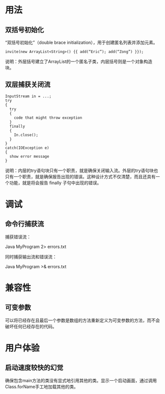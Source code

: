 # 用法

## 双括号初始化

“双括号初始化”（double brace initialization），用于创建匿名列表并添加元素。

```
invite(new ArrayList<String>() {{ add(“Eric”); add(“Zong”) }});
```

说明：外层括号建立了ArrayList的一个匿名子类，内层括号则是一个对象构造块。

## 双层捕获关闭流 

```
InputStream in = ...;
try
{
  try
  {
    code that might throw exception
  }
  finally
  {
    In.close();
  }
}
catch(IOException e)
{
  show error message
}
```

说明：内层的try语句块只有一个职责，就是确保关闭输入流。外层的try语句块也只有一个职责，就是确保报告出现的错误。这种设计方式不仅清楚，而且还具有一个功能，就是将会报告 finally 子句中出现的错误。

# 调试

## 命令行捕获流

捕获错误流：

Java MyProgram 2> errors.txt

同时捕获输出流和错误流：

Java MyProgram >& errors.txt

# 兼容性

## 可变参数

可以将已经存在且最后一个参数是数组的方法重新定义为可变参数的方法，而不会破坏任何已经存在的代码。

# 用户体验

## 启动速度较快的幻觉

确保包含main方法的类没有显式地引用其他的类。显示一个启动画面，通过调用Class.forName手工地加载其他的类。


